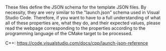 These files define the JSON schema for the template JSON files. By necessity, they are very similar to the "launch.json" schema used in Visual Studio Code.  Therefore, if you want to have to a full understanding of what all of these properties are, what they do, and their expected values, please read the webpage corresponding to the properties according to the programming language of the CMake target to be processed.

C++: https://code.visualstudio.com/docs/cpp/launch-json-reference